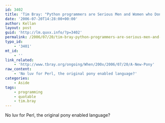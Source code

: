 ```yaml
---
id: 3402
title: 'Tim Bray: "Python programmers are Serious Men and Women who Dont Have Time For Ponies."'
date: '2006-07-20T14:28:00+00:00'
author: Kellan
layout: post
guid: 'http://lm.quxx.info/?p=3402'
permalink: /2006/07/20/tim-bray-python-programmers-are-serious-men-and-women-who-dont-have-time-for-ponies/
typo_id:
    - '3401'
mt_id:
    - ''
link_related:
    - 'http://www.tbray.org/ongoing/When/200x/2006/07/20/A-New-Pony'
raw_content:
    - 'No luv for Perl, the original pony enabled language?'
categories:
    - Aside
tags:
    - programming
    - quotable
    - tim.bray
---
```


No luv for Perl, the original pony enabled language?